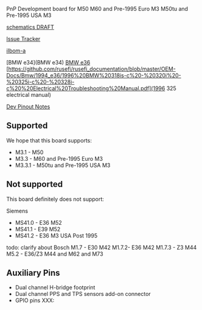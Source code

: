 PnP Development board for M50
M60 and Pre-1995 Euro M3
M50tu and Pre-1995 USA M3

[schematics DRAFT](Hardware/Hellen/hellen88bmw-a-schematic.pdf)

[Issue Tracker](https://github.com/rusefi/hellen88bmw-issues)

[iIbom-a](https://rusefi.com/docs/ibom/hellen88bmw-a-ibom.html)


[BMW e34](BMW e34)
[BMW e36](BMW-e36)
[https://github.com/rusefi/rusefi_documentation/blob/master/OEM-Docs/Bmw/1994_e36/1996%20BMW%20318is-c%20-%20320i%20-%20325i-c%20-%20328i-c%20%20Electrical%20Troubleshooting%20Manual.pdf](1996 325 electrical manual)


[Dev Pinout Notes](https://docs.google.com/spreadsheets/d/1OiEaak7TElKwF-fXWvl9Dk-fD84a0NENe6lOwhXiOe4/)





## Supported
We hope that this board supports:
* M3.1 - M50
* M3.3 - M60 and Pre-1995 Euro M3
* M3.3.1 - M50tu and Pre-1995 USA M3

## Not supported
This board definitely does not support:

Siemens
* MS41.0 - E36 M52
* MS41.1 - E39 M52
* MS41.2 - E36 M3 USA Post 1995


todo: clarify about 
Bosch
M1.7 - E30 M42
M1.7.2- E36 M42
M1.7.3 - Z3 M44
M5.2 - E36/Z3 M44 and M62 and M73



## Auxiliary Pins
* Dual channel H-bridge footprint
* Dual channel PPS and TPS sensors add-on connector
* GPIO pins XXX: 

